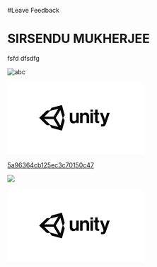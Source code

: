 #Leave Feedback

<div id="feedback-container"></div>

<h1>SIRSENDU MUKHERJEE</h1>
fsfd
dfsdfg



![abc](Images/DW5adad473b3fa4c386034e042.png)

![abc](Images/DW5a963922d2f2b83b4ce3e9c6.png)


[5a96364cb125ec3c70150c47](Examples/DW5a96364cb125ec3c70150c47.cs)

![](https://images.pexels.com/photos/67636/rose-blue-flower-rose-blooms-67636.jpeg)


![abc](Images/DW5adad7cad9daae2ac4d29fe3.png)
